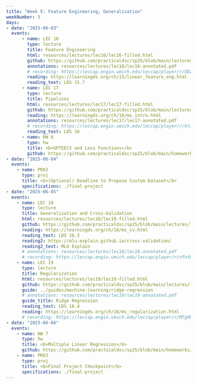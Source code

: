 ```yaml
---
title: "Week 5: Feature Engineering, Generalization"
weekNumber: 5
days:
- date: "2025-06-03"
  events:
      - name: LEC 16
        type: lecture
        title: Feature Engineering
        html: resources/lectures/lec16/lec16-filled.html
        github: https://github.com/practicaldsc/sp25/blob/main/lectures/lec16/
        annotations: resources/lectures/lec16/lec16-annotated.pdf
        # recording: https://leccap.engin.umich.edu/leccap/player/r/ODZGzR
        reading: https://learningds.org/ch/15/linear_feature_eng.html
        reading_text: LDS 15.7
      - name: LEC 17
        type: lecture
        title: Pipelines
        html: resources/lectures/lec17/lec17-filled.html
        github: https://github.com/practicaldsc/sp25/blob/main/lectures/lec17/
        reading: https://learningds.org/ch/16/ms_intro.html
        annotations: resources/lectures/lec17/lec17-annotated.pdf
        # recording: https://leccap.engin.umich.edu/leccap/player/r/kYJ2ap
        reading_text: LDS 16
      - name: HW 6
        type: hw
        title: <b>GPTEECS and Loss Functions</b>
        github: https://github.com/practicaldsc/sp25/blob/main/homeworks/hw06/hw06.ipynb
- date: "2025-06-04"
  events:
    - name: PROJ
      type: proj
      title: <b>(Optional) Deadline to Propose Custom Dataset</b>
      specifications: ./final-project
- date: "2025-06-05"
  events:
    - name: LEC 18
      type: lecture
      title: Generalization and Cross-Validation
      html: resources/lectures/lec18/lec18-filled.html
      github: https://github.com/practicaldsc/sp25/blob/main/lectures/lec18/
      reading: https://learningds.org/ch/16/ms_cv.html
      reading_text: LDS 16.3
      reading2: https://mlu-explain.github.io/cross-validation/
      reading2_text: MLU Explain
      # annotations: resources/lectures/lec18/lec18-annotated.pdf
      # recording: https://leccap.engin.umich.edu/leccap/player/r/nfntWB
    - name: LEC 19
      type: lecture
      title: Regularization
      html: resources/lectures/lec19/lec19-filled.html
      github: https://github.com/practicaldsc/sp25/blob/main/lectures/lec19/
      guide: ../guides/machine-learning/ridge-regression
      # annotations: resources/lectures/lec19/lec19-annotated.pdf
      guide_title: Ridge Regression
      reading_text: LDS 16.4
      reading: https://learningds.org/ch/16/ms_regularization.html
      # recording: https://leccap.engin.umich.edu/leccap/player/r/MTgHNh
- date: "2025-06-06"
  events:
    - name: HW 7
      type: hw
      title: <b>Multiple Linear Regression</b>
      github: https://github.com/practicaldsc/sp25/blob/main/homeworks/hw07/hw07.ipynb
    - name: PROJ
      type: proj
      title: <b>Final Project Checkpoint</b>
      specifications: ./final-project
---
```

  
